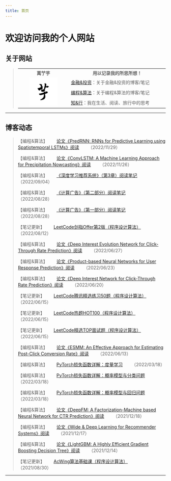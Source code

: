 ```yaml
---
title: 首页
---
```


# 欢迎访问我的个人网站

<script type="text/javascript" src="/include/head.js"></script>

## 关于网站

> <table>
>   <head>
> 		<tr>
> 			<th width="320">萬艼芋</th>
> 			<th width="640">用以记录我的所思所想！</th>
> 		</tr>
> 	</head>
>   <body>
>       <tr>
>           <td rowspan="3" align="center"><img src="./pic/icon.jpg" width="88" height="88"></td>
>           <td><a href="https://www.dywan.xyz/finance">金融&投资</a>：关于金融&投资的博客/笔记</td>
>       </tr>
>       <tr>
>           <td><a href="https://www.dywan.xyz/program">编程&算法</a>：关于编程&算法的博客/笔记</td>
>       </tr>
>       <tr>
>           <td><a href="https://www.dywan.xyz/journey">知&行</a>：我在生活、阅读、旅行中的思考</td>
>       </tr>
>   </body>
> </table>

---

## 博客动态

> 【编程&算法】&emsp;&emsp;<a href="https://www.dywan.xyz/program/blog/202211/290001">论文《PredRNN: RNNs for Predictive Learning using Spatiotemporal LSTMs》阅读</a>&emsp;&emsp;（2022/11/29）
> 
> 【编程&算法】&emsp;&emsp;<a href="https://www.dywan.xyz/program/blog/202211/260001">论文《ConvLSTM: A Machine Learning Approach for Precipitation Nowcasting》阅读</a>&emsp;&emsp;（2022/11/26）
> 
> 【编程&算法】&emsp;&emsp;<a href="https://www.dywan.xyz/program/blog/202209/040001">《深度学习推荐系统》（第3章）阅读笔记</a>&emsp;&emsp;（2022/09/04）
> 
> 【编程&算法】&emsp;&emsp;<a href="https://www.dywan.xyz/program/blog/202208/280002">《计算广告》（第二部分）阅读笔记</a>&emsp;&emsp;（2022/08/28）
> 
> 【编程&算法】&emsp;&emsp;<a href="https://www.dywan.xyz/program/blog/202208/280001">《计算广告》（第一部分）阅读笔记</a>&emsp;&emsp;（2022/08/28）
> 
> 【笔记更新】&emsp;&emsp;<a href="https://www.dywan.xyz/program">LeetCode剑指Offer第2版（程序设计算法）</a>&emsp;&emsp;（2022/08/12）
> 
> 【编程&算法】&emsp;&emsp;<a href="https://www.dywan.xyz/program/blog/202206/270001">论文《Deep Interest Evolution Network for Click-Through Rate Prediction》阅读</a>&emsp;&emsp;（2022/06/27）
> 
> 【编程&算法】&emsp;&emsp;<a href="https://www.dywan.xyz/program/blog/202206/230001">论文《Product-based Neural Networks for User Response Prediction》阅读</a>&emsp;&emsp;（2022/06/23）
> 
> 【编程&算法】&emsp;&emsp;<a href="https://www.dywan.xyz/program/blog/202206/200001">论文《Deep Interest Network for Click-Through Rate Prediction》阅读</a>&emsp;&emsp;（2022/06/20）
> 
> 【笔记更新】&emsp;&emsp;<a href="https://www.dywan.xyz/program">LeetCode腾讯精选练习50题（程序设计算法）</a>&emsp;&emsp;（2022/06/15）
> 
> 【笔记更新】&emsp;&emsp;<a href="https://www.dywan.xyz/program">LeetCode热题HOT100（程序设计算法）</a>&emsp;&emsp;（2022/06/15）
> 
> 【笔记更新】&emsp;&emsp;<a href="https://www.dywan.xyz/program">LeetCode精选TOP面试题（程序设计算法）</a>&emsp;&emsp;（2022/06/15）
> 
> 【编程&算法】&emsp;&emsp;<a href="https://www.dywan.xyz/program/blog/202206/130001">论文《ESMM: An Effective Approach for Estimating Post-Click Conversion Rate》阅读</a>&emsp;&emsp;（2022/06/13）
> 
> 【编程&算法】&emsp;&emsp;<a href="https://www.dywan.xyz/program/blog/202203/180003">PyTorch损失函数详解：度量学习</a>&emsp;&emsp;（2022/03/18）
> 
> 【编程&算法】&emsp;&emsp;<a href="https://www.dywan.xyz/program/blog/202203/180002">PyTorch损失函数详解：概率模型与分类问题</a>&emsp;&emsp;（2022/03/18）
> 
> 【编程&算法】&emsp;&emsp;<a href="https://www.dywan.xyz/program/blog/202203/180001">PyTorch损失函数详解：概率模型与回归问题</a>&emsp;&emsp;（2022/03/18）
> 
> 【编程&算法】&emsp;&emsp;<a href="https://www.dywan.xyz/program/blog/202112/180001">论文《DeepFM: A Factorization-Machine based Neural Network for CTR Prediction》阅读</a>&emsp;&emsp;（2021/12/18）
> 
> 【编程&算法】&emsp;&emsp;<a href="https://www.dywan.xyz/program/blog/202112/170001">论文《Wide & Deep Learning for Recommender Systems》阅读</a>&emsp;&emsp;（2021/12/17）
> 
> 【编程&算法】&emsp;&emsp;<a href="https://www.dywan.xyz/program/blog/202112/140002">论文《LightGBM: A Highly Efficient Gradient Boosting
Decision Tree》阅读</a>&emsp;&emsp;（2021/12/14）
> 
> 【笔记更新】&emsp;&emsp;<a href="https://www.dywan.xyz/program">AcWing算法基础课（程序设计算法）</a>&emsp;&emsp;（2021/08/30）

---

<script type="text/javascript" src="/include/tail.js"></script>
